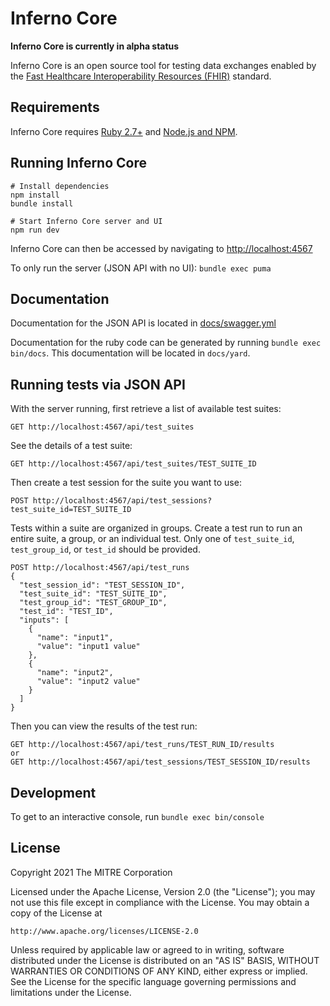 # Inferno Core

**Inferno Core is currently in alpha status**

Inferno Core is an open source tool for testing data exchanges enabled by the [Fast
Healthcare Interoperability Resources (FHIR)](http://hl7.org/fhir/) standard. 

## Requirements
Inferno Core requires [Ruby 2.7+](https://www.ruby-lang.org/en/) and [Node.js
and NPM](https://www.npmjs.com/get-npm).

## Running Inferno Core
```
# Install dependencies
npm install
bundle install

# Start Inferno Core server and UI
npm run dev
```

Inferno Core can then be accessed by navigating to
[http://localhost:4567](http://localhost:4567)

To only run the server (JSON API with no UI): `bundle exec puma`

## Documentation
Documentation for the JSON API is located in [docs/swagger.yml](docs/swagger.yml)


Documentation for the ruby code can be generated by running `bundle exec
bin/docs`. This documentation will be located in `docs/yard`.

## Running tests via JSON API
With the server running, first retrieve a list of available test suites:
```
GET http://localhost:4567/api/test_suites
```
See the details of a test suite:
```
GET http://localhost:4567/api/test_suites/TEST_SUITE_ID
```
Then create a test session for the suite you want to use:
```
POST http://localhost:4567/api/test_sessions?test_suite_id=TEST_SUITE_ID
```
Tests within a suite are organized in groups. Create a test run to run an entire
suite, a group, or an individual test. Only one of `test_suite_id`,
`test_group_id`, or `test_id` should be provided.
```
POST http://localhost:4567/api/test_runs
{
  "test_session_id": "TEST_SESSION_ID",
  "test_suite_id": "TEST_SUITE_ID",
  "test_group_id": "TEST_GROUP_ID",
  "test_id": "TEST_ID",
  "inputs": [
    {
      "name": "input1",
      "value": "input1 value"
    },
    {
      "name": "input2",
      "value": "input2 value"
    }
  ]
}
```
Then you can view the results of the test run:
```
GET http://localhost:4567/api/test_runs/TEST_RUN_ID/results
or
GET http://localhost:4567/api/test_sessions/TEST_SESSION_ID/results
```

## Development
To get to an interactive console, run `bundle exec bin/console`

## License
Copyright 2021 The MITRE Corporation

Licensed under the Apache License, Version 2.0 (the "License"); you may not use
this file except in compliance with the License. You may obtain a copy of the
License at
```
http://www.apache.org/licenses/LICENSE-2.0
```
Unless required by applicable law or agreed to in writing, software distributed
under the License is distributed on an "AS IS" BASIS, WITHOUT WARRANTIES OR
CONDITIONS OF ANY KIND, either express or implied. See the License for the
specific language governing permissions and limitations under the License.
